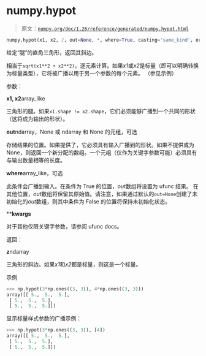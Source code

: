 # numpy.hypot

> 原文：[`numpy.org/doc/1.26/reference/generated/numpy.hypot.html`](https://numpy.org/doc/1.26/reference/generated/numpy.hypot.html)

```py
numpy.hypot(x1, x2, /, out=None, *, where=True, casting='same_kind', order='K', dtype=None, subok=True[, signature, extobj]) = <ufunc 'hypot'>
```

给定“腿”的直角三角形，返回其斜边。

相当于`sqrt(x1**2 + x2**2)`，逐元素计算。如果*x1*或*x2*是标量（即可以明确转换为标量类型），它将被广播以用于另一个参数的每个元素。 （参见示例）

参数：

**x1, x2**array_like

三角形的腿。如果`x1.shape != x2.shape`，它们必须能够广播到一个共同的形状（这将成为输出的形状）。

**out**ndarray，None 或 ndarray 和 None 的元组，可选

存储结果的位置。如果提供了，它必须具有输入广播到的形状。如果不提供或为 None，则返回一个新分配的数组。一个元组（仅作为关键字参数可能）必须具有与输出数量相等的长度。

**where**array_like，可选

此条件会广播到输入。在条件为 True 的位置，*out*数组将设置为 ufunc 结果。 在其他位置，*out*数组将保留其原始值。请注意，如果通过默认的`out=None`创建了未初始化的*out*数组，则其中条件为 False 的位置将保持未初始化状态。

****kwargs**

对于其他仅限关键字参数，请参阅 ufunc docs。

返回：

**z**ndarray

三角形的斜边。如果*x1*和*x2*都是标量，则这是一个标量。

示例

```py
>>> np.hypot(3*np.ones((3, 3)), 4*np.ones((3, 3)))
array([[ 5.,  5.,  5.],
 [ 5.,  5.,  5.],
 [ 5.,  5.,  5.]]) 
```

显示标量样式参数的广播示例：

```py
>>> np.hypot(3*np.ones((3, 3)), [4])
array([[ 5.,  5.,  5.],
 [ 5.,  5.,  5.],
 [ 5.,  5.,  5.]]) 
```
